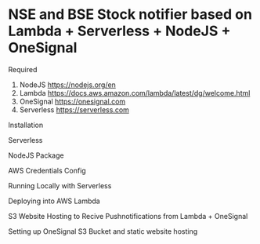# NSE and BSE Stock notifier based on Lambda + Serverless + NodeJS + OneSignal

Required 

1. NodeJS https://nodejs.org/en
2. Lambda https://docs.aws.amazon.com/lambda/latest/dg/welcome.html
3. OneSignal https://onesignal.com
4. Serverless https://serverless.com

Installation

Serverless

NodeJS Package 

AWS Credentials Config


Running Locally with Serverless

Deploying into AWS Lambda

S3 Website Hosting to Recive Pushnotifications from Lambda + OneSignal

Setting up OneSignal 
S3 Bucket and static website hosting
